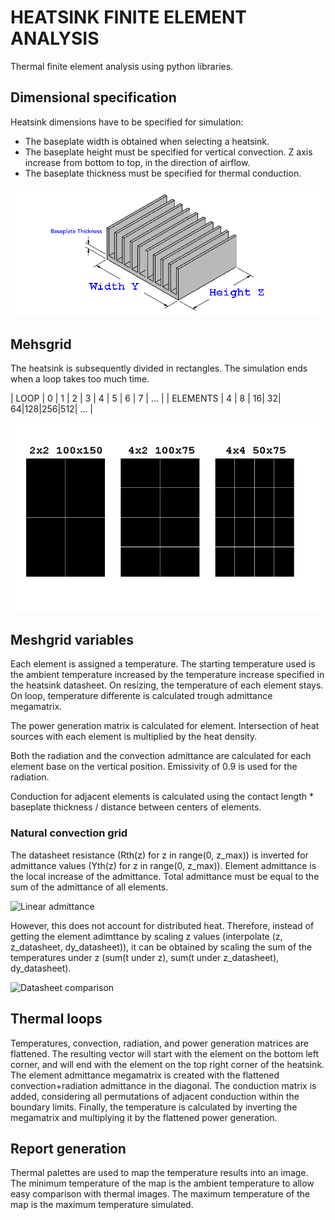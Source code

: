 # HEATSINK FINITE ELEMENT ANALYSIS
Thermal finite element analysis using python libraries.

## Dimensional specification

Heatsink dimensions have to be specified for simulation:
* The baseplate width is obtained when selecting a heatsink.
* The baseplate height must be specified for vertical convection. Z axis increase from bottom to top, in the direction of airflow.
* The baseplate thickness must be specified for thermal conduction.

![Heatsink dimensions](./img/baseplate-dimensions-mbf.png)

## Mehsgrid

The heatsink is subsequently divided in rectangles. The simulation ends when a loop takes too much time.

| LOOP     | 0 | 1 | 2 | 3 | 4 | 5 | 6 | 7 | ... |
| ELEMENTS | 4 | 8 | 16| 32| 64|128|256|512| ... |

![Map partititon](./img/meshgrid.png)

## Meshgrid variables

Each element is assigned a temperature. The starting temperature used is the ambient temperature increased by the temperature increase specified in the heatsink datasheet. On resizing, the temperature of each element stays. On loop, temperature differente is calculated trough admittance megamatrix.

The power generation matrix is calculated for element. Intersection of heat sources with each element is multiplied by the heat density.

Both the radiation and the convection admittance are calculated for each element base on the vertical position. Emissivity of 0.9 is used for the radiation.

Conduction for adjacent elements is calculated using the contact length * baseplate thickness / distance between centers of elements.

### Natural convection grid

The datasheet resistance (Rth(z) for z in range(0, z_max)) is inverted for admittance values (Yth(z) for z in range(0, z_max)). Element admittance is the local increase of the admittance. Total admittance must be equal to the sum of the admittance of all elements.

![Linear admittance](./img/linear_admittance.png)

However, this does not account for distributed heat.
Therefore, instead of getting the element adimttance by scaling z values (interpolate (z, z_datasheet, dy_datasheet)), it can be obtained by scaling the sum of the temperatures under z (sum(t under z), sum(t under z_datasheet), dy_datasheet).

![Datasheet comparison](./img/datasheet_comparison.png)

## Thermal loops

Temperatures, convection, radiation, and power generation matrices are flattened. The resulting vector will start with the element on the bottom left corner, and will end with the element on the top right corner of the heatsink.
The element admittance megamatrix is created with the flattened convection+radiation admittance in the diagonal.
The conduction matrix is added, considering all permutations of adjacent conduction within the boundary limits.
Finally, the temperature is calculated by inverting the megamatrix and multiplying it by the flattened power generation.

## Report generation

Thermal palettes are used to map the temperature results into an image. The minimum temperature of the map is the ambient temperature to allow easy comparison with thermal images. The maximum temperature of the map is the maximum temperature simulated.